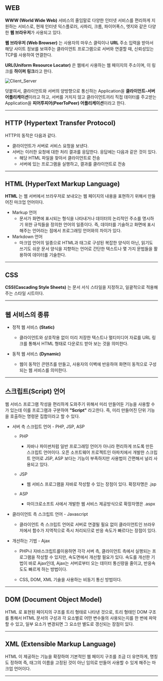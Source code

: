 ## **WEB**

**WWW (World Wide Web)** 서비스의 줄임말로 다양한 인터넷 서비스를 편리하게 지원하는 서비스로, 현재 인터넷 익스플로러, 사파리, 크롬, 파이어폭스, 엣지와 같은 다양한 **웹 브라우저**가 사용되고 있다.

**웹 브라우저 (Web Browser)** 는 사용자의 마우스 클릭이나 **URL** 주소 입력을 받아서 해당 사이트 정보를 보여주는 클라이언트 프로그램으로 서버와 연결할 때, 신뢰성있는 TCP를 사용하여 연결한다.

**URL(Uniform Resource Locator)** 은 웹에서 사용하는 웹 페이지의 주소이며, 이 링크를 **하이퍼 링크**라고 한다.

![Client_Server](https://velog.velcdn.com/images%2Fseul06%2Fpost%2F38c9b3af-d674-44c9-a0a1-4e394e1d36bf%2F%E1%84%89%E1%85%A5%E1%84%87%E1%85%A5%E1%84%8B%E1%85%AA%20%E1%84%8F%E1%85%B3%E1%86%AF%E1%84%85%E1%85%A1%E1%84%8B%E1%85%B5%E1%84%8B%E1%85%A5%E1%86%AB%E1%84%90%E1%85%B3.png "클라이언트와 서버의 동작과정")

덧붙여서, 클라이언트와 서버의 양방향으로 통신하는 Application을 **클라이언트-서버 어플리케이션**이라고 하고, 서버를 거치지 않고 클라이언트끼리 직접 데이터를 주고받는 Application을 **피어투피어(PeerToPeer) 어플리케이션**이라고 한다.

<hr>

## **HTTP (Hypertext Transfer Protocol)**

HTTP의 동작은 다음과 같다.

-   클라이언트가 서버로 서비스 요청을 보낸다.
-   서버는 이러한 요청에 대한 처리 결과를 응답한다. 응답에는 다음과 같은 것이 있다.
    -   해당 HTML 파일을 찾아서 클라이언트로 전송
    -   서버에 있는 프로그램을 실행하고, 결과를 클라이언트로 전송

<hr>

## **HTML (HyperText Markup Language)**

**HTML** 는 웹 서버에서 브라우저로 보내오는 웹 페이지의 내용을 표현하기 위해서 만들어진 마크업 언어이다.

-   Markup 언어
    -   문서가 화면에 표시되는 형식을 나타내거나 데이터의 논리적인 주소를 명시하기 위한 규칙들을 정의한 언어의 일종이다. 즉, 데이터를 기술하고 화면에 표시해주는 언어라는 점에서 프로그래밍 언어와의 차이가 있다.
-   Markdown 언어
    -   마크업 언어의 일종으로 HTML과 태그로 구성된 복잡한 양식이 아닌, 읽기도 쓰기도 쉬운 문서 양식을 지향하는 언어로 간단한 텍스트나 몇 가지 문법들을 활용하여 데이터를 기술한다.

<hr>

## **CSS**

**CSS(Cascading Style Sheets)** 는 문서 서식 스타일을 지정하고, 일괄적으로 적용해주는 스타일 시트이다.

<hr>

## **웹 서비스의 종류**

-   정적 웹 서비스 **(Static)**

    -   클라이언트와 상호작용 없이 미리 저장한 텍스트나 멀티미디어 자료를 URL 링크를 통해서 HTML 형태로 다운로드 받아 보는 것을 의미한다.

-   동적 웹 서비스 **(Dynamic)**
    -   웹이 동적인 콘텐츠를 만들고, 사용자의 이벽에 반응하여 화면이 동적으로 구성되는 웹 서비스를 의미한다.

<hr>

## **스크립트(Script) 언어**

웹 서비스 프로그램 작성을 편리하게 도와주기 위해서 미리 만들어둔 기능을 사용할 수가 있는데 이를 프로그램과 구분하여 **"Script"** 라고한다. 즉, 미리 만들어진 단위 기능을 호출하는 명령문 집합이라고 할 수 있다.

-   서버 측 스크립트 언어 - PHP, JSP, ASP

    -   PHP

        -   자바나 파이썬처럼 일반 프로그래밍 언어가 아니라 편리하게 쓰도록 만든 스크립트 언어이다. 오픈 소프트웨어 프로젝트인 아파치에서 개발한 스크립트 언어로 JSP, ASP 보다는 기능이 부족하지만 사용법이 간편해서 널리 사용되고 있다.

    -   JSP

        -   웹 서비스 프로그램을 자바로 작성할 수 있는 장점이 있다. 확장자명은 .jsp

    -   ASP
        -   마이크로소프트 사에서 개발한 웹 서비스 제공방식으로 확장자명은 .aspx

-   클라이언트 측 스크립트 언어 - Javascript

    -   클라이언트 측 스크립트 언어로 서버로 연결될 필요 없이 클라이언트인 브라우저에서 함수가 지역적으로 즉시 처리되므로 반응 속도가 빠르다는 장점이 있다.

-   개선하는 기법 - Ajax

    -   PHP나 자바스크립트를이용하면 각각 서버 측, 클라이언트 측에서 실행되는 프로그램을 작성할 수 있지만, 속도면에서 개선할 필요가 있다. 속도를 개선한 기법이 바로 Ajax인데, Ajax는 서버로부터 오는 데이터 통신량을 줄이고, 반응속도도 빠르게 하는 방법이다.

    -   CSS, DOM, XML 기술을 사용하는 비동기 통신 방법이다.

<hr>

## **DOM (Document Object Model)**

HTML 로 표현된 페이지의 구조를 트리 형태로 나타낸 것으로, 트리 형태인 DOM 구조를 통해서 HTML 문서의 구성과 각 요소별로 어떤 변수들의 사용되는지를 한 번에 파악할 수 있고, 일부 요소가 변경되면 그 요소만 별도로 갱신되는 장점이 있다.

<hr>

## **XML (Extensible Markup Language)**

HTML 이 제공하는 기능을 확장하여 기본적인 웹 페이지 구조를 조금 더 유연하게, 명칭도 정하여 즉, 태그의 이름을 고정된 것이 아닌 임의로 만들어 사용할 수 있게 해주는 마크업 언어이다.

<hr>
